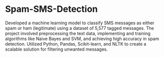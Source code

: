 # Spam-SMS-Detection

Developed a machine learning model to classify SMS messages as either spam or ham (legitimate) using a dataset of 5,577 tagged messages. The project involved preprocessing the text data, implementing and training algorithms like Naive Bayes and SVM, and achieving high accuracy in spam detection. Utilized Python, Pandas, Scikit-learn, and NLTK to create a scalable solution for filtering unwanted messages.
